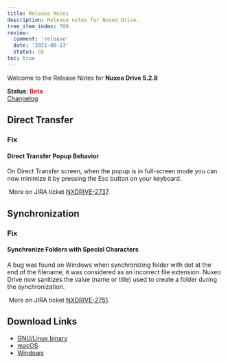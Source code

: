 ```yaml
---
title: Release Notes
description: Release notes for Nuxeo Drive.
tree_item_index: 700
review:
  comment: 'release'
  date: '2021-08-13'
  status: ok
toc: true
---
```


Welcome to the Release Notes for **Nuxeo Drive 5.2.8**

**Status**: <font color="#ff0000">**Beta**</font> </br>
<i class="fa fa-long-arrow-right" aria-hidden="true"></i> [Changelog](https://github.com/nuxeo/nuxeo-drive/blob/master/docs/changes/5.2.8.md)

## Direct Transfer

### Fix

#### Direct Transfer Popup Behavior

On Direct Transfer screen, when the popup is in full-screen mode you can now minimize it by pressing the Esc button on your keyboard.

<i class="fa fa-long-arrow-right" aria-hidden="true"></i>&nbsp;More on JIRA ticket [NXDRIVE-2737](https://jira.nuxeo.com/browse/NXDRIVE-2737).

## Synchronization

### Fix

#### Synchronize Folders with Special Characters

A bug was found on Windows when synchronizing folder with dot at the end of the filename, it was considered as an incorrect file extension. Nuxeo Drive now sanitizes the value (name or title) used to create a folder during the synchronization.

<i class="fa fa-long-arrow-right" aria-hidden="true"></i>&nbsp;More on JIRA ticket [NXDRIVE-2751](https://jira.nuxeo.com/browse/NXDRIVE-2751).


## Download Links

- [GNU/Linux binary](https://community.nuxeo.com/static/drive-updates/beta/nuxeo-drive-5.2.8-x86_64.AppImage)
- [macOS](https://community.nuxeo.com/static/drive-updates/beta/nuxeo-drive-5.2.8.dmg)
- [Windows](https://community.nuxeo.com/static/drive-updates/beta/nuxeo-drive-5.2.8.exe)

